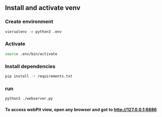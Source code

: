 Install and activate venv
-------------------------------

### Create environment 
```bash
vierualenv -e python3 .env
```

### Activate
```bash
source .env/bin/activate
```

### Install dependencies
```bash
pip install -r requirements.txt
```

### run
```bash
python3 ./webserver.py
```


#### To access webPit view, open any browser and got to http://127.0.0.1:6886

